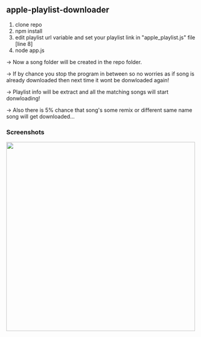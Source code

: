 ## apple-playlist-downloader

1. clone repo
2. npm install
3. edit playlist url variable and set your playlist link in "apple_playlist.js" file [line 8]
4. node app.js

-> Now a song folder will be created in the repo folder.

-> If by chance you stop the program in between so no worries as if song is already downloaded then next time it wont be donwloaded again! 

-> Playlist info will be extract and all the matching songs will start donwloading!

-> Also there is 5% chance that song's some remix or different same name song will get downloaded...

### Screenshots

<img src = "https://i.ibb.co/jGkBFN6/aaaa.png" width="500"/>
